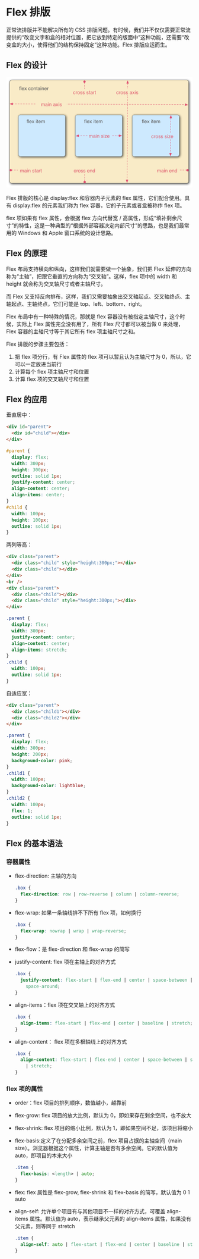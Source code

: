 # Flex 排版

正常流排版并不能解决所有的 CSS 排版问题。有时候，我们并不仅仅需要正常流提供的“改变文字和盒的相对位置，把它放到特定的版面中”这种功能，还需要“改变盒的大小，使得他们的结构保持固定”这种功能。Flex 排版应运而生。

## Flex 的设计

![flex](./images/flex.png)

Flex 排版的核心是 display:flex 和容器内子元素的 flex 属性，它们配合使用。具有 display:flex 的元素我们称为 flex 容器，它的子元素或者盒被称作 flex 项。

flex 项如果有 flex 属性，会根据 flex 方向代替宽 / 高属性，形成“填补剩余尺寸”的特性，这是一种典型的“根据外部容器决定内部尺寸”的思路，也是我们最常用的 Windows 和 Apple 窗口系统的设计思路。

## Flex 的原理

Flex 布局支持横向和纵向，这样我们就需要做一个抽象，我们把 Flex 延伸的方向称为“主轴”，把跟它垂直的方向称为“交叉轴”。这样，flex 项中的 width 和 height 就会称为交叉轴尺寸或者主轴尺寸。

而 Flex 又支持反向排布，这样，我们又需要抽象出交叉轴起点、交叉轴终点、主轴起点、主轴终点，它们可能是 top、left、bottom、right。

Flex 布局中有一种特殊的情况，那就是 flex 容器没有被指定主轴尺寸，这个时候，实际上 Flex 属性完全没有用了，所有 Flex 尺寸都可以被当做 0 来处理，Flex 容器的主轴尺寸等于其它所有 flex 项主轴尺寸之和。

Flex 排版的步骤主要包括：

1. 把 flex 项分行，有 Flex 属性的 flex 项可以暂且认为主轴尺寸为 0，所以，它可以一定放进当前行
2. 计算每个 flex 项主轴尺寸和位置
3. 计算 flex 项的交叉轴尺寸和位置

## Flex 的应用

垂直居中：

```html
<div id="parent">
  <div id="child"></div>
</div>
```

```css
#parent {
  display: flex;
  width: 300px;
  height: 300px;
  outline: solid 1px;
  justify-content: center;
  align-content: center;
  align-items: center;
}
#child {
  width: 100px;
  height: 100px;
  outline: solid 1px;
}
```

两列等高：

```html
<div class="parent">
  <div class="child" style="height:300px;"></div>
  <div class="child"></div>
</div>
<br />
<div class="parent">
  <div class="child"></div>
  <div class="child" style="height:300px;"></div>
</div>
```

```css
.parent {
  display: flex;
  width: 300px;
  justify-content: center;
  align-content: center;
  align-items: stretch;
}
.child {
  width: 100px;
  outline: solid 1px;
}
```

自适应宽：

```html
<div class="parent">
  <div class="child1"></div>
  <div class="child2"></div>
</div>
```

```css
.parent {
  display: flex;
  width: 300px;
  height: 200px;
  background-color: pink;
}
.child1 {
  width: 100px;
  background-color: lightblue;
}
.child2 {
  width: 100px;
  flex: 1;
  outline: solid 1px;
}
```

## Flex 的基本语法

### 容器属性

- flex-direction: 主轴的方向

  ```css
  .box {
    flex-direction: row | row-reverse | column | column-reverse;
  }
  ```

- flex-wrap: 如果一条轴线排不下所有 flex 项，如何换行

  ```css
  .box {
    flex-wrap: nowrap | wrap | wrap-reverse;
  }
  ```

- flex-flow：是 flex-direction 和 flex-wrap 的简写
- justify-content: flex 项在主轴上的对齐方式

  ```css
  .box {
    justify-content: flex-start | flex-end | center | space-between |
      space-around;
  }
  ```

- align-items：flex 项在交叉轴上的对齐方式

  ```css
  .box {
    align-items: flex-start | flex-end | center | baseline | stretch;
  }
  ```

- align-content： flex 项在多根轴线上的对齐方式

  ```css
  .box {
    align-content: flex-start | flex-end | center | space-between | space-around
      | stretch;
  }
  ```

### flex 项的属性

- order：flex 项目的排列顺序，数值越小，越靠前
- flex-grow: flex 项目的放大比例，默认为 0，即如果存在剩余空间，也不放大
- flex-shrink: flex 项目的缩小比例，默认为 1，即如果空间不足，该项目将缩小
- flex-basis:定义了在分配多余空间之前，flex 项目占据的主轴空间（main size）。浏览器根据这个属性，计算主轴是否有多余空间。它的默认值为 auto，即项目的本来大小

  ```css
  .item {
    flex-basis: <length> | auto;
  }
  ```

- flex: flex 属性是 flex-grow, flex-shrink 和 flex-basis 的简写，默认值为 0 1 auto
- align-self: 允许单个项目有与其他项目不一样的对齐方式，可覆盖 align-items 属性。默认值为 auto，表示继承父元素的 align-items 属性，如果没有父元素，则等同于 stretch

  ```css
  .item {
    align-self: auto | flex-start | flex-end | center | baseline | stretch;
  }
  ```
